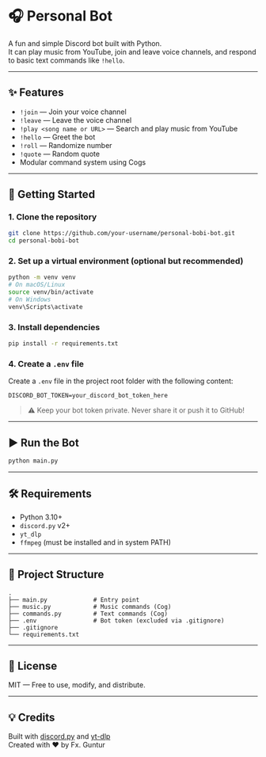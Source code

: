 # 🎧 Personal Bot

A fun and simple Discord bot built with Python.  
It can play music from YouTube, join and leave voice channels, and respond to basic text commands like `!hello`.

---

## ✨ Features

- `!join` — Join your voice channel  
- `!leave` — Leave the voice channel  
- `!play <song name or URL>` — Search and play music from YouTube  
- `!hello` — Greet the bot
- `!roll` — Randomize number  
- `!quote` — Random quote    
- Modular command system using Cogs

---

## 🚀 Getting Started

### 1. Clone the repository

```bash
git clone https://github.com/your-username/personal-bobi-bot.git
cd personal-bobi-bot
```

### 2. Set up a virtual environment (optional but recommended)

```bash
python -m venv venv
# On macOS/Linux
source venv/bin/activate
# On Windows
venv\Scripts\activate
```

### 3. Install dependencies

```bash
pip install -r requirements.txt
```

### 4. Create a `.env` file

Create a `.env` file in the project root folder with the following content:

```env
DISCORD_BOT_TOKEN=your_discord_bot_token_here
```

> ⚠️ Keep your bot token private. Never share it or push it to GitHub!

---

## ▶️ Run the Bot

```bash
python main.py
```

---

## 🛠 Requirements

- Python 3.10+
- `discord.py` v2+
- `yt_dlp`
- `ffmpeg` (must be installed and in system PATH)

---

## 📁 Project Structure

```text
.
├── main.py             # Entry point
├── music.py            # Music commands (Cog)
├── commands.py         # Text commands (Cog)
├── .env                # Bot token (excluded via .gitignore)
├── .gitignore
└── requirements.txt
```

---

## 📜 License

MIT — Free to use, modify, and distribute.

---

## 💡 Credits

Built with [discord.py](https://github.com/Rapptz/discord.py) and [yt-dlp](https://github.com/yt-dlp/yt-dlp)  
Created with ❤️ by Fx. Guntur
